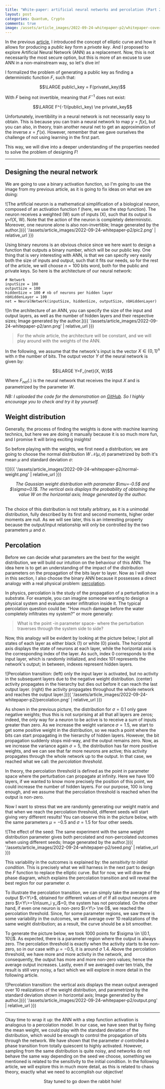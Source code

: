```yaml
---
title: "White-paper: artificial neural networks and percolation (Part 2)"
layout: post
categories: Quantum, Crypto
comments: true
image: /assets/article_images/2022-09-24-whitepaper-p2/whitepaper-cover.jpg
---
```


In the previous [article](https://manuneuro.github.io/EmmanuelCalvet//quantum,/crypto/2022/09/01/whitepaper-p1.html), I introduced the concept of elliptic curve and how it allows for producing a *public key* form a *private key*. And I proposed to explore Artificial Neural Network (ANN) as a replacement. Now, this is not necessarily the most secure option, but this is more of an excuse to use ANN in a non-mainstream way, so let's dive in!

I formalized the problem of generating a public key as finding a deterministic function $F$, such that:

$$\LARGE public\_key = F(private\_key)$$

With $F$ being not invertible, meaning that $F^{-1}$ does not exist:

$$\LARGE F^{-1}(public\_key) \ne private\_key$$

Unfortunately, invertibility in a neural network is not necessarily easy to obtain. This is because you can train a neural network to map $y=f(x)$, but you can also, in theory, train another neural net to get an approximation of the inverse $x=f'(x)$. However, remember that we gave ourselves the challenge of not using learning in the first part.

This way, we will dive into a deeper understanding of the properties needed to solve the problem of designing $F$!

***

## Designing the neural network

We are going to use a binary activation function, so I'm going to use the image from my previous article, as it is going to fix ideas on what we are doing:

![The artificial neuron is a mathematical simplification of a biological neuron, composed of an activation function f (here, we use the step function). The neuron receives a weighted (W) sum of inputs (X), such that its output is y=f(X, W). Note that the action of the neuron is completely deterministic. Moreover, one neurone alone is also non-invertible; Image generated by the author.]({{ '/assets/article_images/2022-09-24-whitepaper-p2/pic2.png' | relative_url }})

Using binary neurons is an obvious choice since we here want to design a function that outputs a binary number, which will be our public key. One thing that is very interesting with ANN, is that we can specify very easily both the size of inputs and output, such that it fits our needs, so for the rest of the article, we will choose $n=100$ bits word, both for the public and private keys. So here is the architecture of our neural network:

```
# Network    
inputSize = 100
outputSize = 100
hiddenSize = 100 # nb of neurons per hidden layer
nbHiddenLayer = 100
net = NeuralNetwork(inputSize, hiddenSize, outputSize, nbHiddenLayer)
```
![In the architecture of an ANN, you can specify the size of the input and output layers, as well as the number of hidden layers and their respective sizes; Image generated by the author.]({{ '/assets/article_images/2022-09-24-whitepaper-p2/ann.png' | relative_url }})

> For the whole article, the architecture will be constant, and we will play around with the weights of the ANN.

In the following, we assume that the network's input is the vector $X\in \{0, 1\}^n$ with $n$ the number of bits. The output vector $Y$ of the neural network is given by:

$$\LARGE Y=F_{net}(X, W)$$

Where $F_{net}(.)$ is the neural network that receives the input $X$ and is parametrized by the parameter $W$. 

*NB: I uploaded the code for the demonstration on [GitHub](https://github.com/ManuNeuro/whitepaper.git). So I highly encourage you to check and try it by yourself.*

## Weight distribution

Generally, the process of finding the weights is done with machine learning technics, but here we are doing it manually because it is so much more fun, and I promise It will bring exciting insights!

So before playing with the weights, we first need a distribution; we are going to choose the normal distribution $W~\mathcal{N}(\mu, \sigma)$ parametrized by both it's mean $\mu$ and standard deviation $\sigma$:

![]({{ '/assets/article_images/2022-09-24-whitepaper-p2/normal-weight.png' | relative_url }})
<center><i>The Gaussian weight distribution with parameter $\mu=-0.5$ and $\sigma=0.1$. The vertical axis displays the probability of obtaining the value W on the horizontal axis; Image generated by the author.</i></center>

<br>

The choice of this distribution is not totally arbitrary, as it is a unimodal distribution, fully described by its first and second moments, higher order moments are null. As we will see later, this is an interesting property because the output/input relationship will only be controlled by the two parameters $\mu$ and $\sigma$.

## Percolation

Before we can decide what parameters are the best for the weight distribution, we will build our intuition on the behaviour of this ANN. The idea here is to get an understanding of the impact of the distribution parameters on the propagation of the bits layer to layer. Now as I will show in this section, I also choose the binary ANN because it possesses a direct analogy with a real physical problem: [percolation](https://introcs.cs.princeton.edu/java/24percolation/).

In physics, percolation is the study of the propagation of a perturbation in a substrate. For example, you can imagine someone wanting to design a physical system and evaluate water infiltration inside it. The typical percolation question could be: "How much damage before the water completely infiltrates my system?" or more generally:

> What is the point -in parameter space- where the perturbation traverses through the system side to side?

Now, this analogy will be evident by looking at the picture below; I plot all states of each layer as either black (1) or white (0) pixels. The horizontal axis displays the state of neurons at each layer, while the horizontal axis is the corresponding index of the layer. As such, index 0 corresponds to the input layer, which is randomly initialized, and index 101 represents the network's output; in between, indexes represent hidden layers. 

![Percolation transition: (left) only the input layer is activated, but no activity in the subsequent layers due to the negative weight distribution. (center) activity propagates in the hierarchy but dies out before it can reach the last output layer. (right) the activity propagates throughout the whole network and reaches the output layer.]({{ '/assets/article_images/2022-09-24-whitepaper-p2/percolation.png' | relative_url }})

 
As shown in the previous picture, the distribution for $\sigma=0.1$ only gave negative weights; thus this is not surprising at all that all layers are zeros; indeed, the only way for a neuron to be active is to receive a sum of inputs greater than zero. As we increase the weight variance $\sigma=1.5$, we start to get some positive weight in the distribution, so we reach a point where the bits can start propagating in the hierarchy of hidden layers. However, the bit propagation suddenly stops mid-way, and the output remains zero. Now, as we increase the variance again $\sigma=5$, the distribution has far more positive weights, and we can see that far more neurons are active; this activity propagates through the whole network up to the output. In that case, we reached what we call: the *percolation threshold*. 

In theory, the percolation threshold is defined as the point in parameter space where the perturbation can propagate at infinity. Here we have $100$ layers, if we wanted to know more precisely the position of this point, we could increase the number of hidden layers. For our purpose, $100$ is long enough, and we assume that the percolation threshold is reached when the output is non-zero.

Now I want to stress that we are randomly generating our weight matrix and that when we reach the percolation threshold, different seeds will start giving very different results! You can observe this in the picture below, with the same parameters $\mu=-0.5$ and $\sigma=1.5$ for four other seeds. 

![The effect of the seed: The same experiment with the same weight distribution parameter gives both percolated and non-percolated outcomes when using different seeds; Image generated by the author.]({{ '/assets/article_images/2022-09-24-whitepaper-p2/seed.png' | relative_url }})

This variability in the outcomes is explained by: the *sensitivity to initial condition*. This is precisely what we will harness in the next part to design the $F$ function to replace the elliptic curve. But for now, we will draw the phase diagram, which explains the percolation transition and will reveal the best region for our parameter $\sigma$. 

To illustrate the percolation transition, we can simply take the average of the output $\<Y\>$, obtained for different values of $\sigma$! If all output neurons are zero $\<Y\>=1/n\sum_i y_i$=0, the system has not percolated. On the other hand, if even one neuron is non-zero $\<Y\> \ne 0$, we reached the percolation threshold. Since, for some parameter regions, we saw there is some variability in the outcomes, we will average over $10$ realizations of the same weight distribution; as a result, the curve should be a bit smoother.

To generate the picture below, we took $1000$ points for $\sigma \in \[0.1, 10\]$. As expected, there is a parameter region where the output is always zero. The percolation threshold is exactly when the activity starts to be non-zero, so in our case with $\mu=-0.5$, it is around $\sigma~1.4$. Above the percolation threshold, we have more and more activity in the network, and consequently, the output has more and more non-zero values; hence the average output increases. Lastly, even if we averaged over ten trials, the result is still very noisy, a fact which we will explore in more detail in the following article.

![Percolation transition: the vertical axis displays the mean output averaged over 10 realizations of the weight distribution, and parametrized by the standard deviation shown in horizontal axis; Image generated by the author.]({{ '/assets/article_images/2022-09-24-whitepaper-p2/output.png' | relative_url }})


***

Okay time to wrap it up: the ANN with a step function activation is analogous to a percolation model. In our case, we have seen that by fixing the mean weight, we could play with the standard deviation of the distribution, which would be enough to control the propagation of bits through the network. We have shown that the parameter $\sigma$ controlled a phase transition from totally quiescent to highly activated. However, sampling from the same distribution is quite noisy, and networks do not behave the same way depending on the seed we choose, something we mentioned is related to the sensitivity to the initial condition. In the following article, we will explore this in much more detail, as this is related to chaos theory, exactly what we need to accomplish our objective! 

<center> Stay tuned to go down the rabbit hole! </center>


